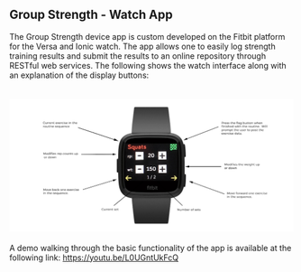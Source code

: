 ## Group Strength - Watch App
The Group Strength device app is custom developed on the Fitbit platform for the Versa and Ionic watch.  The app allows one to easily log strength training results and submit the results to an online repository through RESTful web services.  The following shows the watch interface along with an explanation of the display buttons:  
<br><br>
![](/readme_images/versa_gs_exp.png?raw=true)
<br><br>
A demo walking through the basic functionality of the app is available at the following link: https://youtu.be/L0UGntUkFcQ
